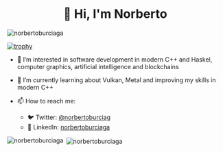 <h1 align="center">🖖 Hi, I'm Norberto</h1>

<p align="left"> <img src="https://komarev.com/ghpvc/?username=norbertoburciaga&label=Profile%20views&color=0e75b6&style=flat" alt="norbertoburciaga" /> </p>

[![trophy](https://github-profile-trophy.vercel.app/?username=norbertoburciaga&theme=matrix&column=4&margin-w=15&margin-h=15&no-bg=true&no-frame=true)](https://github.com/ryo-ma/github-profile-trophy)

- 👀 I’m interested in software development in modern C++ and Haskel, computer graphics, artificial intelligence and blockchains
- 🌱 I’m currently learning about Vulkan, Metal and improving my skills in modern C++

- 📫 How to reach me:
     - 🐦 Twitter: [@norbertoburciag](https://twitter.com/NorbertoBurciag)
     - 🔗 LinkedIn: [norbertoburciaga](https://www.linkedin.com/in/norbertoburciaga)

<p><img align="left" src="https://github-readme-stats.vercel.app/api/top-langs?username=NorbertoBurciaga&show_icons=true&locale=en&layout=compact" alt="norbertoburciaga" /></p>

<p>&nbsp;<img align="center" src="https://github-readme-stats.vercel.app/api?username=NorbertoBurciaga&show_icons=true&locale=en" alt="norbertoburciaga" /></p>

<!---
NorbertoBurciaga/NorbertoBurciaga is a ✨ special ✨ repository because its `README.md` (this file) appears on your GitHub profile.
You can click the Preview link to take a look at your changes.
--->
